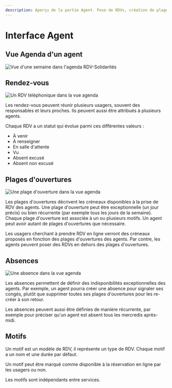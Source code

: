```yaml
---
description: Aperçu de la partie Agent. Pose de RDVs, création de plages d'ouvertures etc…
---
```


# Interface Agent

## Vue Agenda d'un agent

![Vue d'une semaine dans l'agenda RDV-Solidarités](../../../.gitbook/assets/screenshot\_2020-11-12\_at\_17.44.37.png)

## Rendez-vous

![Un RDV téléphonique dans la vue agenda](<../../../.gitbook/assets/screenshot\_2020-11-12\_at\_17.48.15 (1).png>)

Les rendez-vous peuvent réunir plusieurs usagers, souvent des responsables et leurs proches. Ils peuvent aussi être attribués à plusieurs agents.

Chaque RDV a un statut qui évolue parmi ces différentes valeurs :

* À venir
* À renseigner
* En salle d'attente
* Vu
* Absent excusé
* Absent non excusé

## Plages d'ouvertures

![Une plage d'ouverture dans la vue agenda](../../../.gitbook/assets/screenshot\_2020-11-12\_at\_17.47.58.png)

Les plages d'ouvertures décrivent les créneaux disponibles à la prise de RDV des agents. Une plage d'ouverture peut être exceptionnelle (un jour précis) ou bien récurrente (par exemple tous les jours de la semaine). Chaque plage d'ouverture est associée à un ou plusieurs motifs. Un agent peut avoir autant de plages d'ouvertures que nécessaire.

Les usagers cherchant à prendre RDV en ligne verront des créneaux proposés en fonction des plages d'ouvertures des agents. Par contre, les agents peuvent poser des RDVs en dehors des plages d'ouvertures.

## Absences

![Une absence dans la vue agenda](../../../.gitbook/assets/screenshot\_2020-11-12\_at\_17.49.18.png)

Les absences permettent de définir des indisponibilités exceptionnelles des agents. Par exemple, un agent pourra créer une absence pour signaler ses congés, plutôt que supprimer toutes ses plages d'ouvertures pour les re-créer à son retour.

Les absences peuvent aussi être définies de manière récurrente, par exemple pour préciser qu'un agent est absent tous les mercredis après-midi.

## Motifs

Un motif est un modèle de RDV, il représente un type de RDV. Chaque motif a un nom et une durée par défaut.

Un motif peut être marqué comme disponible à la réservation en ligne par les usagers ou non.

Les motifs sont indépendants entre services.
